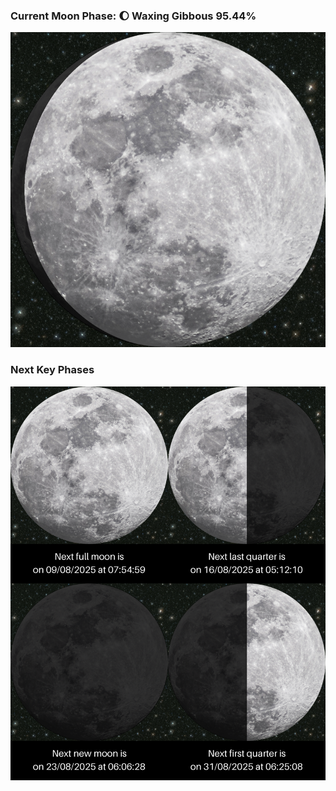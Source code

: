 ### Current Moon Phase: 🌔 Waxing Gibbous 95.44%
![Moon Phase](moonphase.png)
### Next Key Phases
![Gallery](gallery.png)
